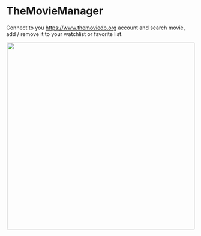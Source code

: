# TheMovieManager

Connect to you https://www.themoviedb.org account and search movie, add / remove it to your watchlist or favorite list.

<p align="center">
<img height="500" src="https://raw.githubusercontent.com/ludwig-pro/TheMovieManager/TheMovieManagerHome.png">
</p>
